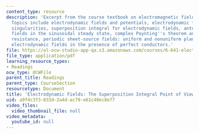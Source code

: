 ```yaml
---
content_type: resource
description: 'Excerpt from the course textbook on electromagnetic fields and energy.
  Topics include electrodynamic fields and potentials, electrodynamic fields of source
  singularities, superposition integral for electrodynamic fields, antennae radiation
  fields in the sinusoidal steady state, complex Poynting''s theorem and radiation
  resistance, periodic sheet-source fields: uniform and nonuniform plane waves, and
  electrodynamic fields in the presence of perfect conductors.'
file: https://ol-ocw-studio-app-qa.s3.amazonaws.com/courses/6-641-electromagnetic-fields-forces-and-motion-spring-2005/a9f4c3f3033d2a4dac79e61c40ec8e77_12.pdf
file_type: application/pdf
learning_resource_types:
- Readings
ocw_type: OCWFile
parent_title: Readings
parent_type: CourseSection
resourcetype: Document
title: 'Electrodynamic Fields: The Superposition Integral Point of View'
uid: a9f4c3f3-033d-2a4d-ac79-e61c40ec8e77
video_files:
  video_thumbnail_file: null
video_metadata:
  youtube_id: null
---
```

